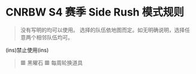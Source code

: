 # CNRBW S4 赛季 Side Rush 模式规则
> 没有写明的均可以使用。
选择的队伍依地图而定。如无明确说明，选择任意两个相邻队伍均可。

(ins)禁止使用(ins)
> 🟥 黑曜石
🟥 每周轮换道具
